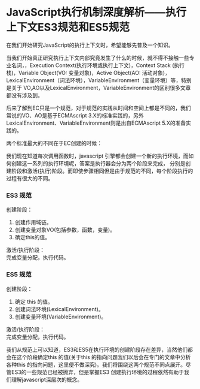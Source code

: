 # JavaScript执行机制深度解析——执行上下文ES3规范和ES5规范

在我们开始研究JavaScript的执行上下文时，希望能够先普及一个知识。

当我们开始真正研究执行上下文内部究竟发生了什么的时候，就不得不接触一些专业名词，，Execution Context(执行环境或执行上下文)，Context Stack (执行栈)，Variable Object(VO: 变量对象)，Active Object(AO: 活动对象)，LexicalEnvironment（词法环境），VariableEnvironment（变量环境）等，特别是关于 VO,AO以及LexicalEnvironment，VariableEnvironment的区别很多文章都没有涉及到。

后来了解到EC只是一个规范，对于规范的实践从时间和空间上都是不同的，我们常说的VO、AO是基于ECMAscript 3.X的标准实践的，另外LexicalEnvironment、VariableEnvironment则是出自ECMAscript 5.X的准备实践的。

两个标准最大的不同在于EC创建的时候：

我们现在知道每次调用函数时，javascript 引擎都会创建一个新的执行环境，而如何创建这一系列的执行环境呢，答案是执行器会分为两个阶段来完成， 分别是创建阶段和激活(执行)阶段。而即使步骤相同但是由于规范的不同，每个阶段执行的过程有很大的不同。

### ES3 规范

创建阶段：
1. 创建作用域链。
2. 创建变量对象VO(包括参数，函数，变量)。
3. 确定this的值。

激活/执行阶段：  
完成变量分配，执行代码。

### ES5 规范

创建阶段：
1. 确定 this 的值。
2. 创建词法环境(LexicalEnvironment)。
3. 创建变量环境(VariableEnvironment)。

激活/执行阶段：  
完成变量分配，执行代码。

我们从规范上可以知道，ES3和ES5在执行环境的创建阶段存在差异，当然他们都会在这个阶段确定this 的值(关于this 的指向问题我们以后会在专门的文章中分析各种this 的指向问题，这里便不做深究)。我们将围绕这两个规范不同点展开。尽管ES3的一些规范已经被抛弃，但是掌握ES3 创建执行环境的过程依然有助于我们理解javascript深层次的概念。